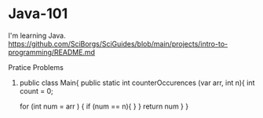# Java-101
I'm learning Java. https://github.com/SciBorgs/SciGuides/blob/main/projects/intro-to-programming/README.md 

Pratice Problems
1. public class Main{
    public static int counterOccurences (var arr, int n){
      int count = 0;

     for (int num = arr ) {
       if (num == n){
        }
    }
    return num
     }
   }
